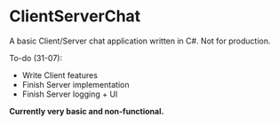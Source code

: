 # ClientServerChat

A basic Client/Server chat application written in C#.
Not for production.

To-do (31-07):
- Write Client features
- Finish Server implementation
- Finish Server logging + UI

__Currently very basic and non-functional.__